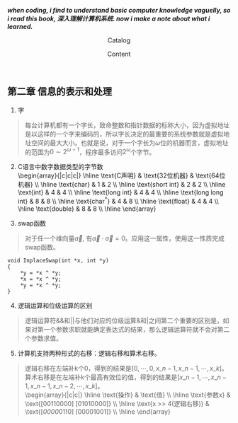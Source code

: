 ___when coding, i find to understand basic computer knowledge vaguelly, so i read this book, 深入理解计算机系统. now i make a note about what i learned.___


<p align="center"> Catalog </p>




<p align="center"> Content </p> </br>

## 第二章 信息的表示和处理


1. 字   
> 每台计算机都有一个字长，致命整数和指针数据的标称大小，因为虚拟地址是以这样的一个字来编码的，所以字长决定的最重要的系统参数就是虚拟地址空间的最大大小。也就是说，对于一个字长为$\omega$位的机器而言，虚拟地址的范围为$0{\sim}{2^{\omega-1}}$，程序最多访问$2^{\omega}$个字节。   

2. C语言中数字数据类型的字节数   
\begin{array}{|c|c|c|}
\hline
\text{C声明}            & \text{32位机器} & \text{64位机器} \\\\
\hline
\text{char}             & 1               & 2               \\\\
\hline
\text{short int}        & 2               & 2               \\\\
\hline
\text{int}              & 4               & 4               \\\\ 
\hline
\text{long int}         & 4               & 4               \\\\
\hline
\text{long long int}    & 8               & 8               \\\\
\hline
\text{char$^{\ast}$}    & 4               & 8               \\\\
\hline
\text{float}            & 4               & 4               \\\\
\hline
\text{double}           & 8               & 8               \\\\
\hline
\end{array}

3. swap函数
> 对于任一个维向量$\vec{a}$, 有$\vec{a} \cdot \vec{a}=0$。应用这一属性，使用这一性质完成swap函数。
```
void InplaceSwap(int *x, int *y)
{
    *y = *x ^ *y;
    *x = *x ^ *y;
    *y = *x ^ *y;
}
```
4. 逻辑运算和位级运算的区别   
> 逻辑运算符&&和||与他们对应的位级运算&和|之间第二个重要的区别是，如果对第一个参数求职就能确定表达式的结果，那么逻辑运算符就不会对第二个参数求值。  
5. 计算机支持两种形式的右移：逻辑右移和算术右移。
> 逻辑右移在左端补k个0，得到的结果是$[0, \cdots, 0, x\_{n-1}, x\_{n-1}, \cdots, x\_{k}]$。算术右移是在左端补k个最高有效位的值，得到的结果是$[x\_{n-1}, \cdots, x\_{n-1}, x\_{n-1}, x\_{n-2}, \cdots, x\_{k}]$。   
\begin{array}{|c|c|}
\hline
\text{操作}             & \text{值} \\\\
\hline
\text{参数x}            & \text{[00110000] [01010000]} \\\\
\hline
\text{x >> 4(逻辑右移)} & \text{[*0000*0110] [00001001]} \\\\
\hline
\end{array}
